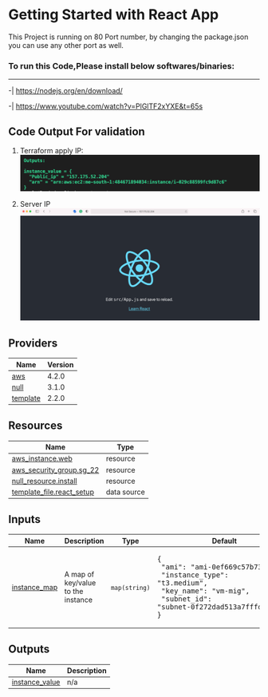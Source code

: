 # Getting Started with React App

This Project is running on 80 Port number, by changing the package.json you can use any other port as well.

### To run this Code,Please install below softwares/binaries:
-------------------------------------------------------------
-| https://nodejs.org/en/download/


-| https://www.youtube.com/watch?v=PlGlTF2xYXE&t=65s

## Code Output For validation

1. Terraform apply IP:
![alt text](docs/output.png)

2. Server IP
![alt text](docs/ec2-ip.png)

## Providers

| Name | Version |
|------|---------|
| <a name="provider_aws"></a> [aws](#provider\_aws) | 4.2.0 |
| <a name="provider_null"></a> [null](#provider\_null) | 3.1.0 |
| <a name="provider_template"></a> [template](#provider\_template) | 2.2.0 |

## Resources

| Name | Type |
|------|------|
| [aws_instance.web](https://registry.terraform.io/providers/hashicorp/aws/latest/docs/resources/instance) | resource |
| [aws_security_group.sg_22](https://registry.terraform.io/providers/hashicorp/aws/latest/docs/resources/security_group) | resource |
| [null_resource.install](https://registry.terraform.io/providers/hashicorp/null/latest/docs/resources/resource) | resource |
| [template_file.react_setup](https://registry.terraform.io/providers/hashicorp/template/latest/docs/data-sources/file) | data source |

## Inputs

| Name | Description | Type | Default | Required |
|------|-------------|------|---------|:--------:|
| <a name="input_instance_map"></a> [instance\_map](#input\_instance\_map) | A map of key/value to the instance | `map(string)` | <pre>{<br>  "ami": "ami-0ef669c57b73af73b",<br>  "instance_type": "t3.medium",<br>  "key_name": "vm-mig",<br>  "subnet_id": "subnet-0f272dad513a7fffd"<br>}</pre> | no |

## Outputs

| Name | Description |
|------|-------------|
| <a name="output_instance_value"></a> [instance\_value](#output\_instance\_value) | n/a |

